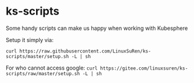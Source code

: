 # ks-scripts
Some handy scripts can make us happy when working with Kubesphere

Setup it simply via:

`curl https://raw.githubusercontent.com/LinuxSuRen/ks-scripts/master/setup.sh -L | sh`

For who cannot access google: `curl https://gitee.com/linuxsuren/ks-scripts/raw/master/setup.sh -L | sh`
